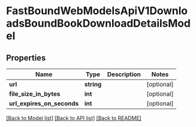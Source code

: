 # FastBoundWebModelsApiV1DownloadsBoundBookDownloadDetailsModel

## Properties
Name | Type | Description | Notes
------------ | ------------- | ------------- | -------------
**url** | **string** |  | [optional] 
**file_size_in_bytes** | **int** |  | [optional] 
**url_expires_on_seconds** | **int** |  | [optional] 

[[Back to Model list]](../../README.md#documentation-for-models) [[Back to API list]](../../README.md#documentation-for-api-endpoints) [[Back to README]](../../README.md)


